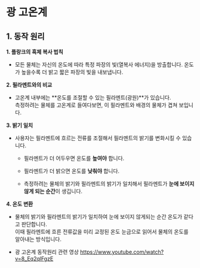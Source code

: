 # 광 고온계  
## 1. 동작 원리  
**1. 플랑크의 흑체 복사 법칙**  
- 모든 물체는 자신의 온도에 따라 특정 파장의 빛(열복사 에너지)을 방출합니다.
  온도가 높을수록 더 밝고 짧은 파장의 빛을 내보냅니다.  
  
**2. 필라멘트와의 비교**  
- 고온계 내부에는 **온도를 조절할 수 있는 필라멘트(광원)**가 있습니다.  
  측정하려는 물체를 고온계로 들여다보면, 이 필라멘트와 배경의 물체가 겹쳐 보입니다.  
  
**3. 밝기 일치**  
- 사용자는 필라멘트에 흐르는 전류를 조절해서 필라멘트의 밝기를 변화시킬 수 있습니다.  
  - 필라멘트가 더 어두우면 온도를 **높여야** 합니다.

  - 필라멘트가 더 밝으면 온도를 **낮춰야** 합니다.

  - 측정하려는 물체의 밝기와 필라멘트의 밝기가 일치해서 필라멘트가 **눈에 보이지 않게 되는 순간**이 생깁니다.  
  
**4. 온도 변환**
- 물체의 밝기와 필라멘트의 밝기가 일치하여 눈에 보이지 않게되는 순간 온도가 같다고 판단합니다.  
  이때 필라멘트에 흐른 전류값을 미리 교정된 온도 눈금으로 읽어서 물체의 온도를 알아내는 방식입니다.

- 광 고온계 동작원리 관련 영상 https://www.youtube.com/watch?v=8_Eq2qlFgzE
